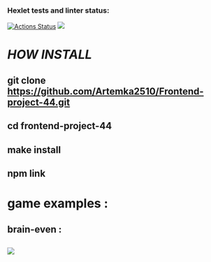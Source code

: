 ### Hexlet tests and linter status:
[![Actions Status](https://github.com/Artemka2510/frontend-project-44/workflows/hexlet-check/badge.svg)](https://github.com/Artemka2510/frontend-project-44/actions)
<a href="https://codeclimate.com/github/Artemka2510/Frontend-project-44/maintainability"><img src="https://api.codeclimate.com/v1/badges/94fb60e8586615b090af/maintainability" /></a>


# *HOW INSTALL*
## git clone https://github.com/Artemka2510/Frontend-project-44.git
## __cd frontend-project-44__
## __make install__
## __npm link__

# game examples :
## brain-even :
## <a href="https://asciinema.org/a/HN81nJ3rBINtUh0v1xDTgfvg7" target="_blank"><img src="https://asciinema.org/a/HN81nJ3rBINtUh0v1xDTgfvg7.svg" /></a>
